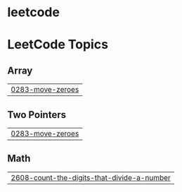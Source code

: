 # leetcode

<!---LeetCode Topics Start-->
# LeetCode Topics
## Array
|  |
| ------- |
| [0283-move-zeroes](https://github.com/Rajeshsaharan/leetcode/tree/master/0283-move-zeroes) |
## Two Pointers
|  |
| ------- |
| [0283-move-zeroes](https://github.com/Rajeshsaharan/leetcode/tree/master/0283-move-zeroes) |
## Math
|  |
| ------- |
| [2608-count-the-digits-that-divide-a-number](https://github.com/Rajeshsaharan/leetcode/tree/master/2608-count-the-digits-that-divide-a-number) |
<!---LeetCode Topics End-->